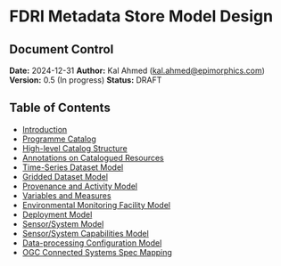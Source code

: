# FDRI Metadata Store Model Design

## Document Control

**Date:** 2024-12-31
**Author:** Kal Ahmed (kal.ahmed@epimorphics.com)
**Version:** 0.5 (In progress)
**Status:** DRAFT

## Table of Contents

* [Introduction](introduction.md)
* [Programme Catalog](programme-catalog.md)
* [High-level Catalog Structure](high-level-catalog-structure.md)
* [Annotations on Catalogued Resources](annotations.md)
* [Time-Series Dataset Model](time-series-dataset.md)
* [Gridded Dataset Model](gridded-data.md)
* [Provenance and Activity Model](provenance-and-activity.md)
* [Variables and Measures](variables.md)
* [Environmental Monitoring Facility Model](emf.md)
* [Deployment Model](deployments.md)
* [Sensor/System Model](sensor-system.md)
* [Sensor/System Capabilities Model](sensor-capabilities.md)
* [Data-processing Configuration Model](data-processing-configurations.md)
* [OGC Connected Systems Spec Mapping](ogc-connected-systems.md)